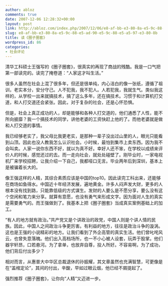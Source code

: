 ```yaml
---
author: abloz
comments: true
date: 2007-12-06 12:28:32+00:00
layout: post
link: http://abloz.com/index.php/2007/12/06/e8-af-bb-e3-80-8a-e5-9c-88-e5-ad-90-e5-9c-88-e5-a5-97-e3-80-8b/
slug: e8-af-bb-e3-80-8a-e5-9c-88-e5-ad-90-e5-9c-88-e5-a5-97-e3-80-8b
title: 读《圈子圈套》
wordpress_id: 86
categories:
- 社会评论
---
```


清华工科硕士王强写的《圈子圈套》，很真实的再现了商战的残酷。我是一口气把第一部读完的。读完了掩卷道：“人家这才叫生活。”

很多人虽然在社会上混了很多年，但还是很单纯，内心洁白的像一张纸，遵循了祖训，老实本分，安分守己。人不犯我，我不犯人。人若犯我，我就生气。类似我这样的，从学校一出来就搞技术，搞了这么多年，还在搞技术。习惯于和计算机打交道，和人打交道还会紧张。因此，对于复杂的社会，还是心怀恐惧。

但是，社会上真正成功的人，却是能够和各种人打交道的，他们通悉了人性，能不所向披靡？我一个搞技术的同学，讲他老婆的工资快赶上他的了。而他老婆就是做和人打交道的事情。

我已经够老实了，我父母比我更老实，是那种一辈子没出过山里的人，眼光只能看到山顶。因此也没人教我怎么认识社会。小时候，最怕到集市上卖东西。因为我不会叫卖。人家一说你东西不好，就以为真不好。幸好人还不笨，在学校以成绩来评价人的时候，感觉还过的去。而一走向社会，就处处碰壁了。刚毕业时，一家电视机厂来学校招聘，让我介绍一下自己，我都哑口无言。毕业两年后到深圳，基本上是被骗着长大的。

像王强这样的人精，其综合素质应该是中国的top10。因此读完工科出来，还能够在商场如鱼得水。中国近十年经济发展，遍地黄金。许多人闷声发大财，更多的人根本没有找到路，只能靠低级的方式谋生。发财的人要么是不愿分享，要么没有这个空闲和笔力来分享。就算有意愿，也没有勇气来形成文字。因为面对人生的真实是需要勇气的。而王强做到了。我基本上把《圈子圈套》当成真实案例基础上的加工。

“有人的地方就有政治。”共产党又是个讲政治的政党，中国人则是个讲人情的民族。因此，中国人之间政治斗争更厉害。有利益的地方，往往是政治斗争的漩涡。这也是王强的小说精彩的地方。让我们看到了外企高管的真实生活。他们曾叱咤风云，也曾失意落魄。他们出入高档场所，也一不小心被人设套，玩弄于股掌。他们器宇轩昂，口若悬河。为了拿单，也放弃自尊，投人所好。不容易啊，为了成功，他们背后付出多少？

相对而言，从惠普大中华区总裁退休的孙振耀，其文章虽然也充满智慧，可更像是在“盖棺定论”，其间的付出，辛酸，早如过眼云烟，他已经不屑提起了。

强烈推荐《圈子圈套》，让你向“人精”又迈进一步。

